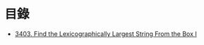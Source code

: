 # 目錄

- [3403. Find the Lexicographically Largest String From the Box I](./3403.%20Find%20the%20Lexicographically%20Largest%20String%20From%20the%20Box%20I.md)

